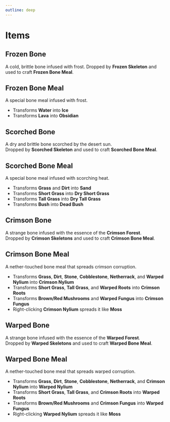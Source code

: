 ```yaml
---
outline: deep
---
```


# Items

## Frozen Bone

A cold, brittle bone infused with frost.
Dropped by **Frozen Skeleton** and used to craft **Frozen Bone Meal**.

## Frozen Bone Meal

A special bone meal infused with frost.

- Transforms **Water** into **Ice**
- Transforms **Lava** into **Obsidian**

## Scorched Bone

A dry and brittle bone scorched by the desert sun. <br>
Dropped by **Scorched Skeleton** and used to craft **Scorched Bone Meal**.

## Scorched Bone Meal

A special bone meal infused with scorching heat.

- Transforms **Grass** and **Dirt** into **Sand**
- Transforms **Short Grass** into **Dry Short Grass**
- Transforms **Tall Grass** into **Dry Tall Grass**
- Transforms **Bush** into **Dead Bush**

## Crimson Bone

A strange bone infused with the essence of the **Crimson Forest**. <br>
Dropped by **Crimson Skeletons** and used to craft **Crimson Bone Meal**.

## Crimson Bone Meal

A nether-touched bone meal that spreads crimson corruption.

- Transforms **Grass**, **Dirt**, **Stone**, **Cobblestone**, **Netherrack**, and **Warped Nylium** into **Crimson
  Nylium**
- Transforms **Short Grass**, **Tall Grass**, and **Warped Roots** into **Crimson Roots**
- Transforms **Brown/Red Mushrooms** and **Warped Fungus** into **Crimson Fungus**
- Right-clicking **Crimson Nylium** spreads it like **Moss**

## Warped Bone

A strange bone infused with the essence of the **Warped Forest**. <br>
Dropped by **Warped Skeletons** and used to craft **Warped Bone Meal**.

## Warped Bone Meal

A nether-touched bone meal that spreads warped corruption.

- Transforms **Grass**, **Dirt**, **Stone**, **Cobblestone**, **Netherrack**, and **Crimson Nylium** into **Warped
  Nylium**
- Transforms **Short Grass**, **Tall Grass**, and **Crimson Roots** into **Warped Roots**
- Transforms **Brown/Red Mushrooms** and **Crimson Fungus** into **Warped Fungus**
- Right-clicking **Warped Nylium** spreads it like **Moss**